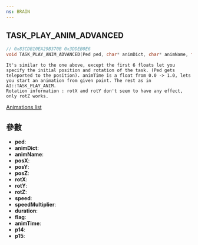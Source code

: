 ```yaml
---
ns: BRAIN
---
```

## TASK_PLAY_ANIM_ADVANCED

```c
// 0x83CDB10EA29B370B 0x3DDEB0E6
void TASK_PLAY_ANIM_ADVANCED(Ped ped, char* animDict, char* animName, float posX, float posY, float posZ, float rotX, float rotY, float rotZ, float speed, float speedMultiplier, int duration, Any flag, float animTime, Any p14, Any p15);
```

```
It's similar to the one above, except the first 6 floats let you specify the initial position and rotation of the task. (Ped gets teleported to the position). animTime is a float from 0.0 -> 1.0, lets you start an animation from given point. The rest as in AI::TASK_PLAY_ANIM.   
Rotation information : rotX and rotY don't seem to have any effect, only rotZ works.  
```

[Animations list](https://alexguirre.github.io/animations-list/)

## 參數
* **ped**: 
* **animDict**: 
* **animName**: 
* **posX**: 
* **posY**: 
* **posZ**: 
* **rotX**: 
* **rotY**: 
* **rotZ**: 
* **speed**: 
* **speedMultiplier**: 
* **duration**: 
* **flag**: 
* **animTime**: 
* **p14**: 
* **p15**: 

